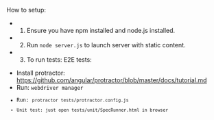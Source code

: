 How to setup:
* 1. Ensure you have npm installed and node.js installed.
* 2. Run <code>node server.js</code> to launch server with static content.
* 3. To run tests:
  E2E tests:
 - Install protractor: https://github.com/angular/protractor/blob/master/docs/tutorial.md
 - Run: <code>webdriver manager
 - Run: <code>protractor tests/protractor.config.js
 - Unit test: just open tests/unit/SpecRunner.html in browser
